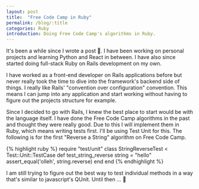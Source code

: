 ```yaml
---
layout: post
title:  "Free Code Camp in Ruby"
permalink: /blog/:title
categories: Ruby
introduction: Doing Free Code Camp's algorithms in Ruby.
---
```

It's been a while since I wrote a post &#128582;. I have been working on personal projects and learning Python and React in between. I have also since started doing full-stack Ruby on Rails development on my own.

I have worked as a front-end developer on Rails applications before but never really took the time to dive into the framework's backend side of things. I really like Rails' "convention over configuration" convention. This means I can jump into any application and start working without having to figure out the projects structure for example.

Since I decided to go with Rails, I knew the best place to start would be with the language itself. I have done the Free Code Camp algorithms in the past and thought they were really good. Due to this I will implement them in Ruby, which means writing tests first. I'll be using Test Unit for this. The following is for the first "Reverse a String" algorithm on Free Code Camp.

{% highlight ruby %}
require "test/unit"
	class StringReverseTest < Test::Unit::TestCase
		def test_string_reverse
			string = "hello"
			assert_equal('olleh', string.reverse)
		end
	end
{% endhighlight %}

I am still trying to figure out the best way to test individual methods in a way that's similar to javascript's QUnit. Until then ... &#128587;